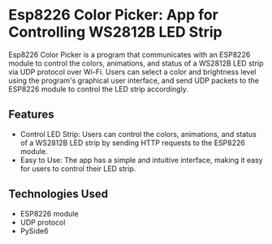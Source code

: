 # Esp8226 Color Picker: App for Controlling WS2812B LED Strip
Esp8226 Color Picker is a program that communicates with an ESP8226 module to control the colors, animations, and status of a WS2812B LED strip via UDP protocol over Wi-Fi. Users can select a color and brightness level using the program's graphical user interface, and send UDP packets to the ESP8226 module to control the LED strip accordingly.

## Features
- Control LED Strip: Users can control the colors, animations, and status of a WS2812B LED strip by sending HTTP requests to the ESP8226 module.
- Easy to Use: The app has a simple and intuitive interface, making it easy for users to control their LED strip.

## Technologies Used
- ESP8226 module
- UDP protocol
- PySide6
